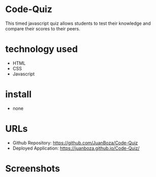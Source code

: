 # Code-Quiz
This timed javascript quiz allows students to test their knowledge and compare their scores to their peers. 

# technology used 
  * HTML 
  * CSS 
  * Javascript 

# install 
  * none 

# URLs 
 * Github Repository: https://github.com/JuanBoza/Code-Quiz
 * Deployed Application: https://juanboza.github.io/Code-Quiz/
  
# Screenshots
